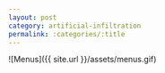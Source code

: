 ```yaml
---
layout: post
category: artificial-infiltration
permalink: :categories/:title
---
```


![Menus]({{ site.url }}/assets/menus.gif)

<!--excerpt_end-->